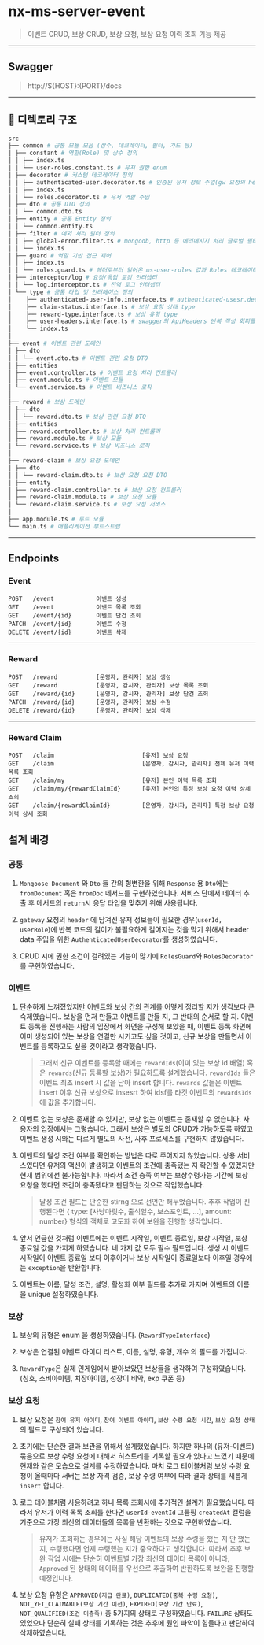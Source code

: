 # nx-ms-server-event

> 이벤트 CRUD, 보상 CRUD, 보상 요청, 보상 요청 이력 조회 기능 제공

---

## Swagger

> http://${HOST}:{PORT}/docs

---

## 📁 디렉토리 구조

```bash
src
├── common # 공통 모듈 모음 (상수, 데코레이터, 필터, 가드 등)
│ ├── constant # 역할(Role) 및 상수 정의
│ │ ├── index.ts
│ │ └── user-roles.constant.ts # 유저 권한 enum
│ ├── decorator # 커스텀 데코레이터 정의
│ │ ├── authenticated-user.decorator.ts # 인증된 유저 정보 주입(gw 요청의 header로부터)
│ │ ├── index.ts
│ │ └── roles.decorator.ts # 유저 역할 주입
│ ├── dto # 공통 DTO 정의
│ │ └── common.dto.ts
│ ├── entity # 공통 Entity 정의
│ │ └── common.entity.ts
│ ├── filter # 예외 처리 필터 정의
│ │ ├── global-error.filter.ts # mongodb, http 등 에러메시지 처리 글로벌 필터
│ │ └── index.ts
│ ├── guard # 역할 기반 접근 제어
│ │ ├── index.ts
│ │ └── roles.guard.ts # 헤더로부터 읽어온 ms-user-roles 값과 Roles 데코레이터의 비교를 하는 guard
│ ├── interceptor/log # 요청/응답 로깅 인터셉터
│ │ └── log.interceptor.ts # 전역 로그 인터셉터
│ └── type # 공통 타입 및 인터페이스 정의
│    ├── authenticated-user-info.interface.ts # authenticated-usesr.decorator 로부터 주입받는 data type
│    ├── claim-status.interface.ts # 보상 요청 상태 type
│    ├── reward-type.interface.ts # 보상 유형 type
│    ├── user-headers.interface.ts # swagger의 ApiHeaders 반복 작성 회피를 위한 type
│    └── index.ts
│
├── event # 이벤트 관련 도메인
│ ├── dto
│ │ └── event.dto.ts # 이벤트 관련 요청 DTO
│ ├── entities
│ ├── event.controller.ts # 이벤트 요청 처리 컨트롤러
│ ├── event.module.ts # 이벤트 모듈
│ └── event.service.ts # 이벤트 비즈니스 로직
│
├── reward # 보상 도메인
│ ├── dto
│ │ └── reward.dto.ts # 보상 관련 요청 DTO
│ ├── entities
│ ├── reward.controller.ts # 보상 처리 컨트롤러
│ ├── reward.module.ts # 보상 모듈
│ └── reward.service.ts # 보상 비즈니스 로직
│
├── reward-claim # 보상 요청 도메인
│ ├── dto
│ │ └── reward-claim.dto.ts # 보상 요청 요청 DTO
│ ├── entity
│ ├── reward-claim.controller.ts # 보상 요청 컨트롤러
│ ├── reward-claim.module.ts # 보상 요청 모듈
│ └── reward-claim.service.ts # 보상 요청 서비스
│
├── app.module.ts # 루트 모듈
└── main.ts # 애플리케이션 부트스트랩

```

---

## Endpoints

### Event

```http
POST   /event            이벤트 생성
GET    /event            이벤트 목록 조회
GET    /event/{id}       이벤트 단건 조회
PATCH  /event/{id}       이벤트 수정
DELETE /event/{id}       이벤트 삭제
```

---

### Reward

```http
POST   /reward           [운영자, 관리자] 보상 생성
GET    /reward           [운영자, 감시자, 관리자] 보상 목록 조회
GET    /reward/{id}      [운영자, 감시자, 관리자] 보상 단건 조회
PATCH  /reward/{id}      [운영자, 관리자] 보상 수정
DELETE /reward/{id}      [운영자, 관리자] 보상 삭제
```

---

### Reward Claim

```http
POST   /claim                         [유저] 보상 요청
GET    /claim                         [운영자, 감시자, 관리자] 전체 유저 이력 목록 조회
GET    /claim/my                      [유저] 본인 이력 목록 조회
GET    /claim/my/{rewardClaimId}      [유저] 본인의 특정 보상 요청 이력 상세 조회
GET    /claim/{rewardClaimId}         [운영자, 감시자, 관리자] 특정 보상 요청 이력 상세 조회
```

## 설계 배경

### 공통

1. `Mongoose Document` 와 `Dto` 들 간의 형변환을 위해 `Response` 용 `Dto`에는 `fromDocument` 혹은 `fromDoc` 메서드를 구현하였습니다. 서비스 단에서 데이터 추출 후 메서드의 `return`시 응답 타입을 맞추기 위해 사용됩니다.

2. `gateway` 요청의 `header` 에 담겨진 유저 정보들이 필요한 경우(`userId, userRole`)에 반복 코드의 길이가 불필요하게 길어지는 것을 막기 위해서 header data 주입을 위한 `AuthenticatedUserDecorator`를 생성하였습니다.

3. CRUD 시에 권한 조건이 걸려있는 기능이 많기에 `RolesGuard`와 `RolesDecorator`를 구현하였습니다.

### 이벤트

1. 단순하게 느껴졌었지만 이벤트와 보상 간의 관계를 어떻게 정리할 지가 생각보다 큰 숙제였습니다.. 보상을 먼저 만들고 이벤트를 만들 지, 그 반대의 순서로 할 지. 이벤트 등록을 진행하는 사람의 입장에서 화면을 구성해 보았을 때, 이벤트 등록 화면에 이미 생성되어 있는 보상을 연결만 시키고도 싶을 것이고, 신규 보상을 만들면서 이벤트를 등록하고도 싶을 것이라고 생각했습니다.

   > 그래서 신규 이벤트를 등록할 때에는 `rewardIds`(이미 있는 보상 id 배열) 혹은 `rewards`(신규 등록할 보상)가 필요하도록 설계했습니다.
   > `rewardIds` 들은 이벤트 최초 insert 시 값을 담아 insert 합니다.
   > `rewards` 값들은 이벤트 insert 이후 신규 보상으로 insesrt 하여 idsf를 타깃 이벤트의 `rewardsIds` 에 값을 추가합니다.

2. 이벤트 없는 보상은 존재할 수 있지만, 보상 없는 이벤트는 존재할 수 없습니다. 사용자의 입장에서는 그렇습니다. 그래서 보상은 별도의 CRUD가 가능하도록 하였고 이벤트 생성 시와는 다르게 별도의 사전, 사후 프로세스를 구현하지 않았습니다.

3. 이벤트의 달성 조건 여부를 확인하는 방법은 따로 주어지지 않았습니다. 상용 서비스였다면 유저의 액션이 발생하고 이벤트의 조건에 충족됐는 지 확인할 수 있겠지만 현재 범위에선 불가능합니다. 따라서 조건 충족 여부는 보상수령가능 기간에 보상 요청을 했다면 조건이 충족됐다고 판단하는 것으로 작업했습니다.

   > 달성 조건 필드는 단순한 stirng 으로 선언만 해두었습니다. 추후 작업이 진행된다면 { type: [사냥마릿수, 출석일수, 보스포인트, ...], amount: number} 형식의 객체로 고도화 하여 보완을 진행할 생각입니다.

4. 앞서 언급한 것처럼 이벤트에는 이벤트 시작일, 이벤트 종료일, 보상 시작일, 보상 종료일 값을 가지게 하였습니다. 네 가지 값 모두 필수 필드입니다. 생성 시 이벤트 시작일이 이벤트 종료일 보다 이후이거나 보상 시작일이 종료일보다 이후일 경우에는 `exception`을 반환합니다.

5. 이벤트는 이름, 달성 조건, 설명, 활성화 여부 필드를 추가로 가지며 이벤트의 이름을 unique 설정하였습니다.

### 보상

1. 보상의 유형은 enum 을 생성하였습니다. (`RewardTypeInterface`)

2. 보상은 연결된 이벤트 아이디 리스트, 이름, 설명, 유형, 개수 의 필드를 가집니다.

3. `RewardType`은 실제 인게임에서 받아보았던 보상들을 생각하여 구성하였습니다. (칭호, 소비아이템, 치장아이템, 성장이 비약, exp 쿠폰 등)

### 보상 요청

1. 보상 요청은 `참여 유저 아이디`, `참여 이벤트 아이디`, `보상 수령 요청 시간`, `보상 요청 상태` 의 필드로 구성되어 있습니다.

2. 초기에는 단순한 결과 보관을 위해서 설계했었습니다. 하지만 하나의 (유저-이벤트) 묶음으로 보상 수령 요청에 대해서 히스토리를 기록할 필요가 있다고 느꼈기 때문에 현재와 같은 모습으로 설계를 수정하였습니다. 마치 로그 테이블처럼 보상 수령 요청이 올때마다 서버는 보상 자격 검증, 보상 수령 여부에 따라 결과 상태를 새롭게 `insert` 합니다.

3. 로그 테이블처럼 사용하려고 하니 목록 조회시에 추가적인 설계가 필요했습니다. 따라서 유저가 이력 목록 조회를 한다면 `userId-eventId` 그룹핑 `createdAt` 컬럼을 기준으로 가장 최신의 데이터들의 목록을 반환하는 것으로 구현하였습니다.

   > 유저가 조회하는 경우에는 사실 해당 이벤트의 보상 수령을 했는 지 안 했는 지, 수령했다면 언제 수령했는 지가 중요하다고 생각합니다. 따라서 추후 보완 작업 시에는 단순히 이벤트별 가장 최신의 데이터 목록이 아니라, `Approved` 된 상태의 데이터를 우선으로 추출하여 반환하도록 보완을 진행할 예정입니다.

4. 보상 요청 유형은 `APPROVED(지급 완료)`, `DUPLICATED(중복 수령 요청)`, `NOT_YET_CLAIMABLE(보상 기간 이전)`, `EXPIRED(보상 기간 만료)`, `NOT_QUALIFIED(조건 미충족)` 총 5가지의 상태로 구성하였습니다. `FAILURE` 상태도 있었으나 단순히 실패 상태를 기록하는 것은 추후에 원인 파악이 힘들다고 판단하여 삭제하였습니다.
